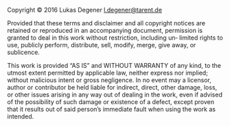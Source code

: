 
Copyright © 2016
     Lukas Degener <l.degener@tarent.de>

Provided that these terms and disclaimer and all copyright notices
are retained or reproduced in an accompanying document, permission
is granted to deal in this work without restriction, including un‐
limited rights to use, publicly perform, distribute, sell, modify,
merge, give away, or sublicence.

This work is provided “AS IS” and WITHOUT WARRANTY of any kind, to
the utmost extent permitted by applicable law, neither express nor
implied; without malicious intent or gross negligence. In no event
may a licensor, author or contributor be held liable for indirect,
direct, other damage, loss, or other issues arising in any way out
of dealing in the work, even if advised of the possibility of such
damage or existence of a defect, except proven that it results out
of said person’s immediate fault when using the work as intended.

